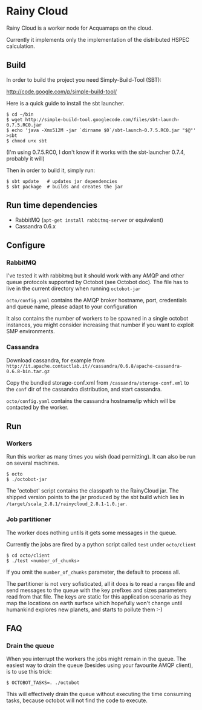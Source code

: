 Rainy Cloud
===========

Rainy Cloud is a worker node for Acquamaps on the cloud.

Currently it implements only the implementation of the distributed HSPEC calculation.

Build
-----

In order to build the project you need Simply-Build-Tool (SBT):

http://code.google.com/p/simple-build-tool/

Here is a quick guide to install the sbt launcher.

    $ cd ~/bin
    $ wget http://simple-build-tool.googlecode.com/files/sbt-launch-0.7.5.RC0.jar
    $ echo 'java -Xmx512M -jar `dirname $0`/sbt-launch-0.7.5.RC0.jar "$@"' >sbt
    $ chmod u+x sbt
    
(I'm using 0.7.5.RC0, I don't know if it works with the sbt-launcher 0.7.4, probably it will)

Then in order to build it, simply run:

    $ sbt update   # updates jar dependencies 
    $ sbt package  # builds and creates the jar

Run time dependencies
---------------------

* RabbitMQ (`apt-get install rabbitmq-server` or equivalent)
* Cassandra 0.6.x

Configure
---------

### RabbitMQ ###

I've tested it with rabbitmq but it should work with any AMQP and other queue protocols supported by Octobot (see Octobot doc).
The file has to live in the current directory when running `octobot-jar`

`octo/config.yaml` contains the AMQP broker hostname, port, credentials and queue name, please adapt to your configuration

It also contains the number of workers to be spawned in a single octobot instances, you might consider increasing that number if you want
to exploit SMP environments.

### Cassandra ###

Download cassandra, for example from `http://it.apache.contactlab.it//cassandra/0.6.8/apache-cassandra-0.6.8-bin.tar.gz`

Copy the bundled storage-conf.xml from `/cassandra/storage-conf.xml` to the `conf` dir of the cassandra distribution, and start cassandra.

`octo/config.yaml` contains the cassandra hostname/ip which will be contacted by the worker.

Run
---

### Workers ###

Run this worker as many times you wish (load permitting). It can also be run on several machines.

    $ octo
    $ ./octobot-jar

The 'octobot' script contains the classpath to the RainyCloud jar. The shipped version points to the jar produced by the sbt build
which lies in `/target/scala_2.8.1/rainycloud_2.8.1-1.0.jar`.

### Job partitioner ###

The worker does nothing untils it gets some messages in the queue.

Currently the jobs are fired by a python script  called `test` under `octo/client`

    $ cd octo/client
    $ ./test <number_of_chunks>
    
If you omit the `number_of_chunks` parameter, the default to process all.

The partitioner is not very sofisticated, all it does is to read a `ranges` file and send messages to the queue with the 
key prefixes and sizes parameters read from that file. The keys are static for this application scenario as they map the 
locations on earth surface which hopefully won't change until humankind explores new planets, and starts to pollute them :-)

FAQ
---

### Drain the queue ###

When you interrupt the workers the jobs might remain in the queue.
The easiest way to drain the queue (besides using your favourite AMQP client), is to use this trick:

    $ OCTOBOT_TASKS=. ./octobot
    
This will effectively drain the queue without executing the time consuming tasks, because octobot will not find the code to execute.
